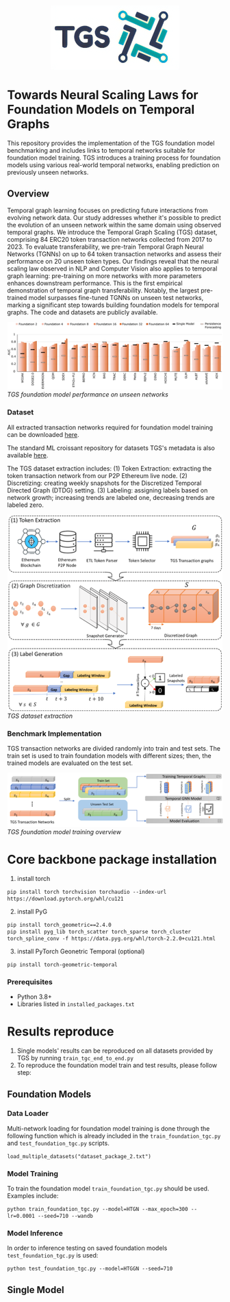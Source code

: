 <p align="center">
  <img width="300" height="150" src="https://github.com/benjaminnNgo/ScalingTGNs/blob/main/pic/TGS_Logo.png">
</p>

# Towards Neural Scaling Laws for Foundation Models on Temporal Graphs

This repository provides the implementation of the TGS foundation model benchmarking and includes links to temporal networks suitable for foundation model training. TGS introduces a training process for foundation models using various real-world temporal networks, enabling prediction on previously unseen networks.

## Overview
Temporal graph learning focuses on predicting future interactions from evolving network data. Our study addresses whether it's possible to predict the evolution of an unseen network within the same domain using observed temporal graphs. We introduce the Temporal Graph Scaling (TGS) dataset, comprising 84 ERC20 token transaction networks collected from 2017 to 2023. To evaluate transferability, we pre-train Temporal Graph Neural Networks (TGNNs) on up to 64 token transaction networks and assess their performance on 20 unseen token types. Our findings reveal that the neural scaling law observed in NLP and Computer Vision also applies to temporal graph learning: pre-training on more networks with more parameters enhances downstream performance. This is the first empirical demonstration of temporal graph transferability. Notably, the largest pre-trained model surpasses fine-tuned TGNNs on unseen test networks, marking a significant step towards building foundation models for temporal graphs. The code and datasets are publicly available.

![](https://github.com/benjaminnNgo/ScalingTGNs/blob/main/pic/htgn-log2-all-v3-1.png)
*TGS foundation model performance on unseen networks*

### Dataset
All extracted transaction networks required for foundation model training can be downloaded [here](https://zenodo.org/doi/10.5281/zenodo.11455827).

The standard ML croissant repository for datasets TGS's metadata is also available [here](https://huggingface.co/datasets/ntgbaoo/Temporal_Graph_Scaling_TGS_Benchmark).

The TGS dataset extraction includes: 
(1) Token Extraction: extracting the token transaction network from our P2P Ethereum live node. 
(2) Discretizing: creating weekly snapshots for the Discretized Temporal Directed Graph (DTDG) setting. 
(3) Labeling: assigning labels based on network growth; increasing trends are labeled one, decreasing trends are labeled zero.

![](https://github.com/benjaminnNgo/ScalingTGNs/blob/main/pic/Data_Processing_V1.png)
*TGS dataset extraction*

### Benchmark Implementation

 TGS transaction networks are divided randomly into train and test sets. The train set is used to train foundation models with different sizes; then, the trained models are evaluated on the test set.

![](https://github.com/benjaminnNgo/ScalingTGNs/blob/main/pic/Foundation_training_vf.png)
*TGS foundation model training overview*

# Core backbone package installation

1. install torch

```
pip install torch torchvision torchaudio --index-url https://download.pytorch.org/whl/cu121
```

2. install PyG

```
pip install torch_geometric==2.4.0
pip install pyg_lib torch_scatter torch_sparse torch_cluster torch_spline_conv -f https://data.pyg.org/whl/torch-2.2.0+cu121.html
```

3. install PyTorch Geonetric Temporal (optional)

```
pip install torch-geometric-temporal
```
### Prerequisites

- Python 3.8+
- Libraries listed in `installed_packages.txt`

# Results reproduce
1. Single models' results can be reproduced on all datasets provided by TGS by running ```train_tgc_end_to_end.py```
2. To reproduce the foundation model train and test results, please follow step:
## Foundation Models
### Data Loader
Multi-network loading for  foundation model training is done through the following function which is already included in the `train_foundation_tgc.py` and `test_foundation_tgc.py` scripts.
```
load_multiple_datasets("dataset_package_2.txt")
```

### Model Training
To train the foundation model `train_foundation_tgc.py` should be used. Examples include:
```
python train_foundation_tgc.py --model=HTGN --max_epoch=300 --lr=0.0001 --seed=710 --wandb
```
### Model Inference
In order to inference testing on saved foundation models `test_foundation_tgc.py` is used:

```
python test_foundation_tgc.py --model=HTGGN --seed=710
```

## Single Model
